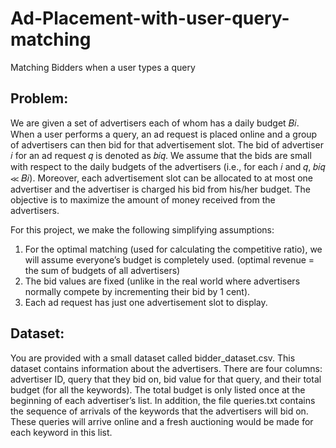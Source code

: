 # Ad-Placement-with-user-query-matching
Matching Bidders when a user types a query

## Problem:
We are given a set of advertisers each of whom has a daily budget 𝐵𝑖. When a user performs a query, an ad request is placed online and a group of advertisers can then bid for that
advertisement slot. The bid of advertiser 𝑖 for an ad request 𝑞 is denoted as 𝑏𝑖𝑞.
We assume that the bids are small with respect to the daily budgets of the advertisers (i.e., for each 𝑖 and 𝑞, 𝑏𝑖𝑞 ≪
𝐵𝑖). 
Moreover, each advertisement slot can be allocated to at most one advertiser and the
advertiser is charged his bid from his/her budget. The objective is to maximize the amount of
money received from the advertisers.

For this project, we make the following simplifying assumptions:
1. For the optimal matching (used for calculating the competitive ratio), we will assume
everyone’s budget is completely used. (optimal revenue = the sum of budgets of all
advertisers)
2. The bid values are fixed (unlike in the real world where advertisers normally compete by
incrementing their bid by 1 cent).
3. Each ad request has just one advertisement slot to display.

## Dataset:

You are provided with a small dataset called bidder_dataset.csv. This dataset contains
information about the advertisers. There are four columns: advertiser ID, query that they bid on,
bid value for that query, and their total budget (for all the keywords). The total budget is only listed
once at the beginning of each advertiser’s list.
In addition, the file queries.txt contains the sequence of arrivals of the keywords that the
advertisers will bid on. These queries will arrive online and a fresh auctioning would be made for
each keyword in this list.

